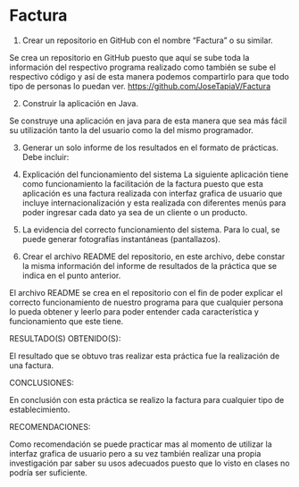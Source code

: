 # Factura

1. Crear un repositorio en GitHub con el nombre “Factura” o su similar.

Se crea un repositorio en GitHub puesto que aquí se sube toda la información del respectivo 
programa realizado como también se sube el respectivo código y así de esta manera podemos compartirlo 
para que todo tipo de personas lo puedan ver. https://github.com/JoseTapiaV/Factura 


2. Construir la aplicación en Java.

Se construye una aplicación en java para de esta manera que sea más fácil su utilización tanto la 
del usuario como la del mismo programador.
 
 
3. Generar un solo informe de los resultados en el formato de prácticas. 
Debe incluir:

  1.	Explicación del funcionamiento del sistema
      La siguiente aplicación tiene como funcionamiento la facilitación de la factura puesto que 
      esta aplicación es una factura realizada con interfaz grafica de usuario que incluye 
      internacionalización y esta realizada con diferentes menús para poder ingresar cada dato 
      ya sea de un cliente o un producto.

  2.	La evidencia del correcto funcionamiento del sistema. Para lo cual, se puede generar 
  fotografías instantáneas (pantallazos).
            
 
4. Crear el archivo README del repositorio, en este archivo, debe constar la misma información 
del informe de resultados de la práctica que se indica en el punto anterior.

El archivo README se crea en el repositorio con el fin de poder explicar el correcto 
funcionamiento de nuestro programa para que cualquier persona lo pueda obtener y leerlo 
para poder entender cada característica y funcionamiento que este tiene.


RESULTADO(S) OBTENIDO(S):

El resultado que se obtuvo tras realizar esta práctica fue la realización de una factura.
 
 
CONCLUSIONES:

En conclusión con esta práctica se realizo la factura para cualquier tipo de establecimiento.

RECOMENDACIONES:

Como recomendación se puede practicar mas al momento de utilizar la interfaz grafica de usuario 
pero a su vez también realizar una propia investigación par saber su usos adecuados puesto que 
lo visto en clases no podría ser suficiente.

